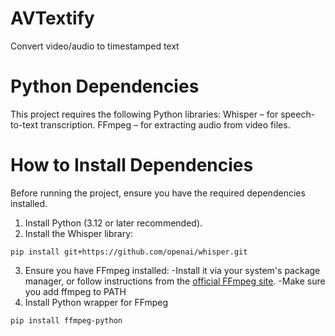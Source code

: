 # AVTextify
 Convert video/audio to timestamped text

# Python Dependencies
This project requires the following Python libraries:
Whisper – for speech-to-text transcription.
FFmpeg – for extracting audio from video files.

# How to Install Dependencies
Before running the project, ensure you have the required dependencies installed.
1. Install Python (3.12 or later recommended).
2. Install the Whisper library:
```
pip install git+https://github.com/openai/whisper.git
```
3. Ensure you have FFmpeg installed:
 -Install it via your system's package manager, or follow instructions from the [official FFmpeg site](https://ffmpeg.org/download.html).
 -Make sure you add ffmpeg to PATH
4. Install Python wrapper for FFmpeg
```
pip install ffmpeg-python
```
